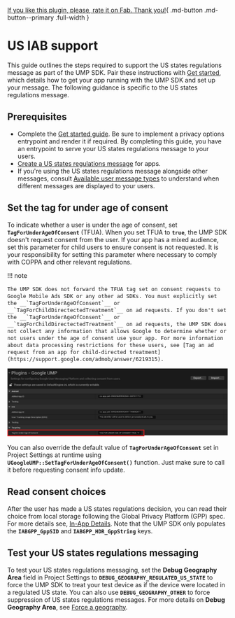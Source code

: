 [If you like this plugin, please, rate it on Fab. Thank you!](#){ .md-button .md-button--primary .full-width }

# US IAB support

This guide outlines the steps required to support the US states regulations message as part of the UMP SDK. Pair these instructions with [Get started](../index.md), which details how to get your app running with the UMP SDK and set up your message. The following guidance is specific to the US states regulations message.

## Prerequisites

- Complete the [Get started guide](../index.md). Be sure to implement a privacy options entrypoint and render it if required. By completing this guide, you have an entrypoint to serve your US states regulations message to your users.
- [Create a US states regulations message](https://support.google.com/admob/answer/10860309) for apps.
- If you're using the US states regulations message alongside other messages, consult [Available user message types](https://support.google.com/admob/answer/10114020) to understand when different messages are displayed to your users.

## Set the tag for under age of consent

To indicate whether a user is under the age of consent, set __`TagForUnderAgeOfConsent`__ (TFUA). When you set TFUA to __`true`__, the UMP SDK doesn't request consent from the user. If your app has a mixed audience, set this parameter for child users to ensure consent is not requested. It is your responsibility for setting this parameter where necessary to comply with COPPA and other relevant regulations.

!!! note

    The UMP SDK does not forward the TFUA tag set on consent requests to Google Mobile Ads SDK or any other ad SDKs. You must explicitly set the __`TagForUnderAgeOfConsent`__ or __`TagForChildDirectectedTreatment`__ on ad requests. If you don't set the __`TagForUnderAgeOfConsent`__ or __`tagForChildDirectectedTreatment`__ on ad requests, the UMP SDK does not collect any information that allows Google to determine whether or not users under the age of consent use your app. For more information about data processing restrictions for these users, see [Tag an ad request from an app for child-directed treatment](https://support.google.com/admob/answer/6219315).

![](../assets/TagForUnderAgeOfConsent.png)

You can also override the default value of __`TagForUnderAgeOfConsent`__ set in Project Settings at runtime using __`UGoogleUMP::SetTagForUnderAgeOfConsent()`__ function. Just make sure to call it before requesting consent info update.

## Read consent choices

After the user has made a US states regulations decision, you can read their choice from local storage following the Global Privacy Platform (GPP) spec. For more details see, [In-App Details](https://github.com/InteractiveAdvertisingBureau/Global-Privacy-Platform/blob/main/Core/CMP%20API%20Specification.md#in-app-details). Note that the UMP SDK only populates the __`IABGPP_GppSID`__ and __`IABGPP_HDR_GppString`__ keys.

## Test your US states regulations messaging

To test your US states regulations messaging, set the __Debug Geography Area__ field in Project Settings to __`DEBUG_GEOGRAPHY_REGULATED_US_STATE`__ to force the UMP SDK to treat your test device as if the device were located in a regulated US state. You can also use __`DEBUG_GEOGRAPHY_OTHER`__ to force suppression of US states regulations messages. For more details on __Debug Geography Area__, see [Force a geography](../index.md#force-a-geography).